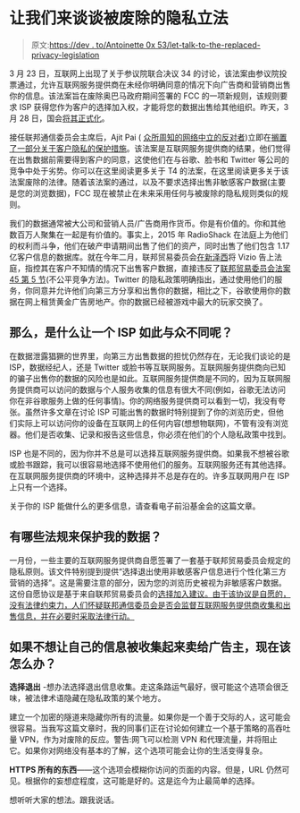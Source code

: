 # 让我们来谈谈被废除的隐私立法

> 原文:[https://dev . to/Antoinette 0x 53/let-talk-to-the-replaced-privacy-legislation](https://dev.to/antoinette0x53/lets-talk-about-that-repealed-privacy-legislation)

3 月 23 日，互联网上出现了关于参议院联合决议 34 的讨论，该法案由参议院投票通过，允许互联网服务提供商在未经你明确同意的情况下向广告商和营销商出售你的信息。该法案旨在废除奥巴马政府期间签署的 FCC 的一项新规则，该规则要求 ISP 获得您作为客户的选择加入权，才能将您的数据出售给其他组织。昨天，3 月 28 日，国会[将其正式化](https://techcrunch.com/2017/03/28/house-vote-sj-34-isp-regulations-fcc/)。

接任联邦通信委员会主席后，Ajit Pai ( [众所周知的网络中立的反对者](https://www.nytimes.com/2017/02/05/technology/trumps-fcc-quickly-targets-net-neutrality-rules.html?_r=0))立即在[搁置了一部分关于客户隐私的保护措施](http://www.npr.org/sections/thetwo-way/2017/02/24/517050966/fcc-chairman-goes-after-his-predecessors-internet-privacy-rules)。该法案是互联网服务提供商的结果，他们觉得在出售数据前需要得到客户的同意，这使他们在与谷歌、脸书和 Twitter 等公司的竞争中处于劣势。你可以在这里阅读更多关于 T4 的法案，在这里阅读更多关于该法案废除的法律。随着该法案的通过，以及不要求选择出售非敏感客户数据(主要是您的浏览数据)，FCC 现在被禁止在未来采用任何与被废除的隐私规则类似的规则。

我们的数据通常被大公司和营销人员/广告商用作货币。你是有价值的。你和其他数百万人聚集在一起是有价值的。事实上，2015 年 RadioShack 在法庭上为他们的权利而斗争，他们在破产申请期间出售了他们的资产，同时出售了他们包含 1.17 亿客户信息的数据库。就在今年二月，联邦贸易委员会[在新泽西](https://www.ftc.gov/news-events/press-releases/2017/02/vizio-pay-22-million-ftc-state-new-jersey-settle-charges-it)将 Vizio 告上法庭，指控其在客户不知情的情况下出售客户数据，直接违反了[联邦贸易委员会法案 45 第 5 节](https://www.ftc.gov/sites/default/files/documents/statutes/federal-trade-commission-act/ftc_act_incorporatingus_safe_web_act.pdf)(不公平竞争方法)。Twitter 的隐私政策明确指出，通过使用他们的服务，你同意并允许他们向第三方分享和出售你的数据，相比之下，谷歌使用你的数据在网上租赁黄金广告房地产。你的数据已经被游戏中最大的玩家交换了。

## [](#so-what-makes-an-isp-so-different)那么，是什么让一个 ISP 如此与众不同呢？

在数据泄露猖獗的世界里，向第三方出售数据的担忧仍然存在，无论我们谈论的是 ISP，数据经纪人，还是 Twitter 或脸书等互联网服务。互联网服务提供商向已知的骗子出售你的数据的风险也是如此。互联网服务提供商是不同的，因为互联网服务提供商可以访问的数据与个人服务收集的信息有很大不同(例如，谷歌无法访问你在非谷歌服务上做的任何事情)。你的网络服务提供商可以看到一切，我没有夸张。虽然许多文章在讨论 ISP 可能出售的数据时特别提到了你的浏览历史，但他们实际上可以访问你的设备在互联网上的任何内容(想想物联网)，不管有没有浏览器。他们是否收集、记录和报告这些信息，你必须在他们的个人隐私政策中找到。

ISP 也是不同的，因为你并不总是可以选择互联网服务提供商。如果我不想被谷歌或脸书跟踪，我可以很容易地选择不使用他们的服务。互联网服务还有其他选择。在互联网服务提供商的环境中，这种选择并不总是存在的。许多互联网用户在 ISP 上只有一个选择。

关于你的 ISP 能做什么的更多信息，请查看电子前沿基金会的这篇文章。

## [](#what-regulations-are-in-place-to-protect-my-data)有哪些法规来保护我的数据？

一月份，一些主要的互联网服务提供商自愿签署了一套基于联邦贸易委员会规定的隐私原则。该文件特别提到提供“选择退出使用非敏感客户信息进行个性化第三方营销的选择”。这是需要注意的部分，因为您的浏览历史被视为非敏感客户数据。这份自愿协议是基于来自联邦贸易委员会的[选择加入建议。由于该协议是自愿的，没有法律约束力，人们怀疑联邦通信委员会是否会监督互联网服务提供商收集和出售信息，并在必要时采取法律行动。](https://www.ftc.gov/system/files/documents/advocacy_documents/comment-staff-bureau-consumer-protection-federal-trade-commission-federal-communications-commission/160527fcccomment.pdf)

## [](#what-can-i-do-now-if-i-dont-want-my-information-collected-and-sold-to-advertisers)如果不想让自己的信息被收集起来卖给广告主，现在该怎么办？

**选择退出** -想办法选择退出信息收集。走这条路运气最好，很可能这个选项会很乏味，被法律术语隐藏在隐私政策的某个地方。

建立一个加密的隧道来隐藏你所有的流量。如果你是一个善于交际的人，这可能会很容易。当我写这篇文章时，我的同事们正在讨论如何建立一个基于策略的高吞吐量 VPN，作为对废除的反应。警告:网飞可以检测 VPN 和代理流量，并将阻止它。如果你对网络没有基本的了解，这个选项可能会让你的生活变得复杂。

**HTTPS 所有的东西**——这个选项会模糊你访问的页面的内容。但是，URL 仍然可见。根据你的妄想症程度，这可能是好的。这是迄今为止最简单的选择。

想听听大家的想法。跟我说话。